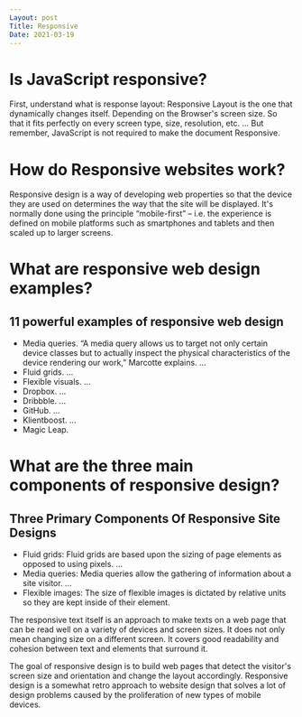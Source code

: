 ```yaml
---
Layout: post
Title: Responsive
Date: 2021-03-19
---
```


# Is JavaScript responsive?

First, understand what is response layout: Responsive Layout is the one that dynamically changes itself. Depending on the Browser's screen size. So that it fits perfectly on every screen type, size, resolution, etc. ... But remember, JavaScript is not required to make the document Responsive.

# How do Responsive websites work?

Responsive design is a way of developing web properties so that the device they are used on determines the way that the site will be displayed. It's normally done using the principle “mobile-first” – i.e. the experience is defined on mobile platforms such as smartphones and tablets and then scaled up to larger screens.

# What are responsive web design examples?

## 11 powerful examples of responsive web design

- Media queries. “A media query allows us to target not only certain device classes but to actually inspect the physical characteristics of the device rendering our work,” Marcotte explains. ...
- Fluid grids. ...
- Flexible visuals. ...
- Dropbox. ...
- Dribbble. ...
- GitHub. ...
- Klientboost. ...
- Magic Leap.

# What are the three main components of responsive design?

## Three Primary Components Of Responsive Site Designs

- Fluid grids: Fluid grids are based upon the sizing of page elements as opposed to using pixels. ...
- Media queries: Media queries allow the gathering of information about a site visitor. ...
- Flexible images: The size of flexible images is dictated by relative units so they are kept inside of their element.

The responsive text itself is an approach to make texts on a web page that can be read well on a variety of devices and screen sizes. It does not only mean changing size on a different screen. It covers good readability and cohesion between text and elements that surround it.

The goal of responsive design is to build web pages that detect the visitor's screen size and orientation and change the layout accordingly. Responsive design is a somewhat retro approach to website design that solves a lot of design problems caused by the proliferation of new types of mobile devices.
